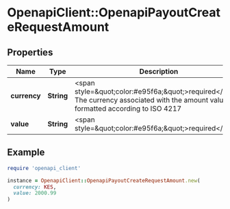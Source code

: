 # OpenapiClient::OpenapiPayoutCreateRequestAmount

## Properties

| Name | Type | Description | Notes |
| ---- | ---- | ----------- | ----- |
| **currency** | **String** | &lt;span style&#x3D;\&quot;color:#e95f6a;\&quot;&gt;required&lt;/span&gt;  The currency associated with the amount value, formatted according to ISO 4217 | [optional] |
| **value** | **String** | &lt;span style&#x3D;\&quot;color:#e95f6a;\&quot;&gt;required&lt;/span&gt; | [optional] |

## Example

```ruby
require 'openapi_client'

instance = OpenapiClient::OpenapiPayoutCreateRequestAmount.new(
  currency: KES,
  value: 2000.99
)
```

